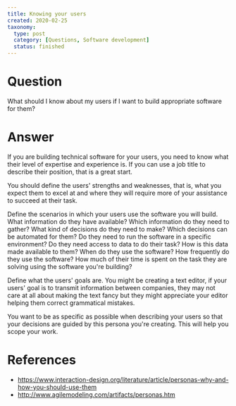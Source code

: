```yaml
---
title: Knowing your users
created: 2020-02-25
taxonomy:
  type: post
  category: [Questions, Software development]
  status: finished
---
```


# Question
What should I know about my users if I want to build appropriate software for them?

# Answer
If you are building technical software for your users, you need to know what their level of expertise and experience is. If you can use a job title to describe their position, that is a great start.

You should define the users' strengths and weaknesses, that is, what you expect them to excel at and where they will require more of your assistance to succeed at their task.

Define the scenarios in which your users use the software you will build. What information do they have available? Which information do they need to gather? What kind of decisions do they need to make? Which decisions can be automated for them? Do they need to run the software in a specific environment? Do they need access to data to do their task? How is this data made available to them? When do they use the software? How frequently do they use the software? How much of their time is spent on the task they are solving using the software you're building?

Define what the users' goals are. You might be creating a text editor, if your users' goal is to transmit information between companies, they may not care at all about making the text fancy but they might appreciate your editor helping them correct grammatical mistakes.

You want to be as specific as possible when describing your users so that your decisions are guided by this persona you're creating. This will help you scope your work.

# References
* https://www.interaction-design.org/literature/article/personas-why-and-how-you-should-use-them
* http://www.agilemodeling.com/artifacts/personas.htm
